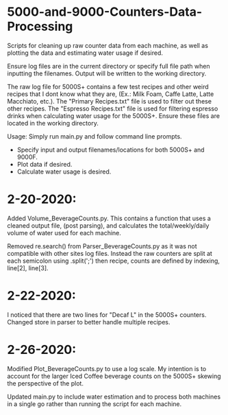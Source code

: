# 5000-and-9000-Counters-Data-Processing
Scripts for cleaning up raw counter data from each machine, as well as plotting the data and estimating water usage if desired.

Ensure log files are in the current directory or specify full file path when inputting the filenames.  Output will be written to the working directory.

The raw log file for 5000S+ contains a few test recipes and other weird recipes that I dont know what they are, (Ex.: Milk Foam, Caffe Latte, Latte Macchiato, etc.).  The "Primary Recipes.txt" file is used to filter out these other recipes.  The "Espresso Recipes.txt" file is used for filtering espresso drinks when calculating water usage for the 5000S+.  Ensure these files are located in the working directory.


Usage: Simply run main.py and follow command line prompts.
  - Specify input and output filenames/locations for both 5000S+ and 9000F.
  - Plot data if desired.
  - Calculate water usage is desired.

# 2-20-2020:
Added Volume_BeverageCounts.py.  This contains a function that uses a cleaned output file, (post parsing), and calculates the total/weekly/daily volume of water used for each machine.

Removed re.search() from Parser_BeverageCounts.py as it was not compatible with other sites log files.  Instead the raw counters are split at each semicolon using .split(';') then recipe, counts are defined by indexing, line[2], line[3].


# 2-22-2020:
I noticed that there are two lines for "Decaf L" in the 5000S+ counters.  Changed store in parser to better handle multiple recipes.


# 2-26-2020:
Modified Plot_BeverageCounts.py to use a log scale.  My intention is to account for the larger Iced Coffee beverage counts on the 5000S+ skewing the perspective of the plot.

Updated main.py to include water estimation and to process both machines in a single go rather than running the script for each machine.

